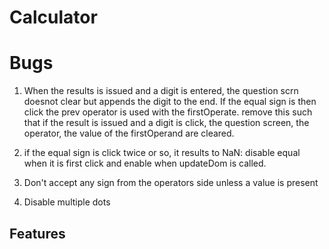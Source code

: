 # Calculator

# Bugs
1. When the results is issued and a digit is entered, the question scrn doesnot clear but appends the digit to the end. If the equal sign is then click the prev operator is used with the firstOperate.
remove this such that if the result is issued and a digit is click, the question screen, the operator, the value of the firstOperand are cleared.

2. if the equal sign is click twice or so, it results to NaN: disable equal when it is first click and enable when updateDom is called.
3. Don't accept any sign from the operators side unless a value is present
4. Disable multiple dots
## Features
